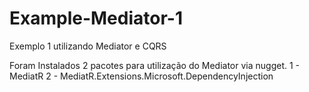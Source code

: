 # Example-Mediator-1
Exemplo 1 utilizando Mediator e CQRS

Foram Instalados 2 pacotes para utilização do Mediator via nugget.
1 - MediatR
2 - MediatR.Extensions.Microsoft.DependencyInjection
